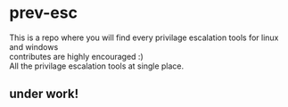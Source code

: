 # prev-esc
This is a repo where you will find every privilage escalation tools for linux and windows <br>
contributes are highly encouraged :) <br>
All the privilage escalation tools at single place.

## under work!

